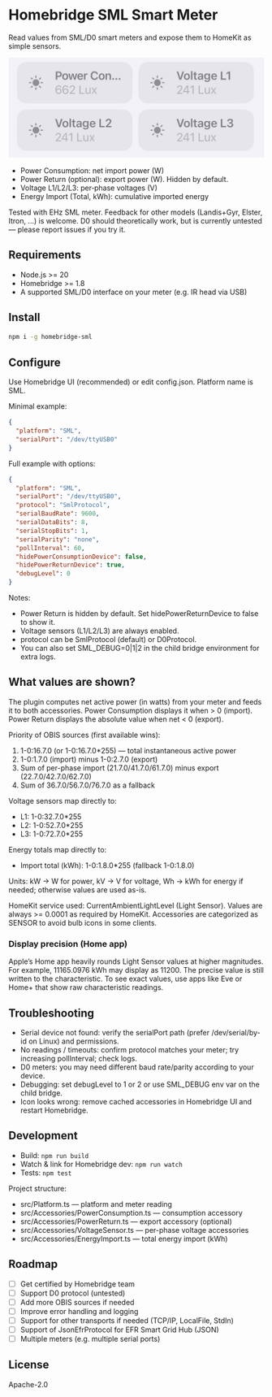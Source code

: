 # Homebridge SML Smart Meter

Read values from SML/D0 smart meters and expose them to HomeKit as simple sensors.

![Supported devices and wiring](doc/devices.jpeg)

- Power Consumption: net import power (W)
- Power Return (optional): export power (W). Hidden by default.
- Voltage L1/L2/L3: per‑phase voltages (V)
- Energy Import (Total, kWh): cumulative imported energy

Tested with EHz SML meter. Feedback for other models (Landis+Gyr, Elster, Itron, …) is welcome.
D0 should theoretically work, but is currently untested — please report issues if you try it.

## Requirements
- Node.js >= 20
- Homebridge >= 1.8
- A supported SML/D0 interface on your meter (e.g. IR head via USB)

## Install
```bash
npm i -g homebridge-sml
```

## Configure
Use Homebridge UI (recommended) or edit config.json. Platform name is SML.

Minimal example:
```json
{
  "platform": "SML",
  "serialPort": "/dev/ttyUSB0"
}
```

Full example with options:
```json
{
  "platform": "SML",
  "serialPort": "/dev/ttyUSB0",
  "protocol": "SmlProtocol",
  "serialBaudRate": 9600,
  "serialDataBits": 8,
  "serialStopBits": 1,
  "serialParity": "none",
  "pollInterval": 60,
  "hidePowerConsumptionDevice": false,
  "hidePowerReturnDevice": true,
  "debugLevel": 0
}
```
Notes:
- Power Return is hidden by default. Set hidePowerReturnDevice to false to show it.
- Voltage sensors (L1/L2/L3) are always enabled.
- protocol can be SmlProtocol (default) or D0Protocol.
- You can also set SML_DEBUG=0|1|2 in the child bridge environment for extra logs.

## What values are shown?
The plugin computes net active power (in watts) from your meter and feeds it to both accessories. Power Consumption displays it when > 0 (import). Power Return displays the absolute value when net < 0 (export).

Priority of OBIS sources (first available wins):
1) 1-0:16.7.0 (or 1-0:16.7.0*255) — total instantaneous active power
2) 1-0:1.7.0 (import) minus 1-0:2.7.0 (export)
3) Sum of per-phase import (21.7.0/41.7.0/61.7.0) minus export (22.7.0/42.7.0/62.7.0)
4) Sum of 36.7.0/56.7.0/76.7.0 as a fallback

Voltage sensors map directly to:
- L1: 1-0:32.7.0*255
- L2: 1-0:52.7.0*255
- L3: 1-0:72.7.0*255

Energy totals map directly to:
- Import total (kWh): 1-0:1.8.0*255 (fallback 1-0:1.8.0)

Units: kW -> W for power, kV -> V for voltage, Wh -> kWh for energy if needed; otherwise values are used as-is.

HomeKit service used: CurrentAmbientLightLevel (Light Sensor). Values are always >= 0.0001 as required by HomeKit. Accessories are categorized as SENSOR to avoid bulb icons in some clients.

### Display precision (Home app)
Apple’s Home app heavily rounds Light Sensor values at higher magnitudes. For example, 11165.0976 kWh may display as 11200. The precise value is still written to the characteristic. To see exact values, use apps like Eve or Home+ that show raw characteristic readings.

## Troubleshooting
- Serial device not found: verify the serialPort path (prefer /dev/serial/by-id on Linux) and permissions.
- No readings / timeouts: confirm protocol matches your meter; try increasing pollInterval; check logs.
- D0 meters: you may need different baud rate/parity according to your device.
- Debugging: set debugLevel to 1 or 2 or use SML_DEBUG env var on the child bridge.
- Icon looks wrong: remove cached accessories in Homebridge UI and restart Homebridge.

## Development
- Build: `npm run build`
- Watch & link for Homebridge dev: `npm run watch`
- Tests: `npm test`

Project structure:
- src/Platform.ts — platform and meter reading
- src/Accessories/PowerConsumption.ts — consumption accessory
- src/Accessories/PowerReturn.ts — export accessory (optional)
- src/Accessories/VoltageSensor.ts — per-phase voltage accessories
- src/Accessories/EnergyImport.ts — total energy import (kWh)

## Roadmap
- [ ] Get certified by Homebridge team
- [ ] Support D0 protocol (untested)
- [ ] Add more OBIS sources if needed
- [ ] Improve error handling and logging
- [ ] Support for other transports if needed (TCP/IP, LocalFile, StdIn)
- [ ] Support of JsonEfrProtocol for EFR Smart Grid Hub (JSON)
- [ ] Multiple meters (e.g. multiple serial ports)

## License
Apache-2.0
